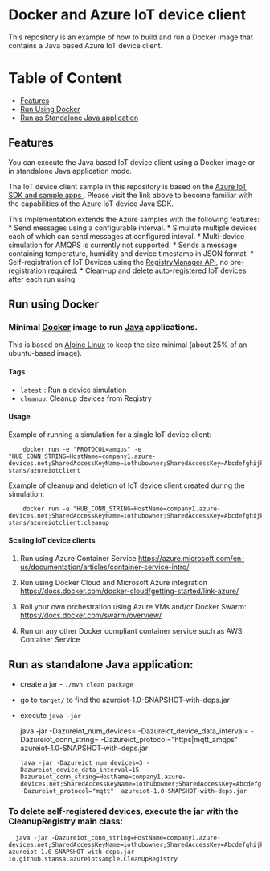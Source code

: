 # Docker and Azure IoT device client

This repository is an example of how to build and run a Docker image that contains a Java based Azure IoT device client.

# Table of Content
* [Features](#Features)
* [Run Using Docker](#docker)
* [Run as Standalone Java application](#java)


## Features

You can execute the Java based IoT device client using a Docker image or in standalone Java application mode.

The IoT device client sample in this repository is based on the [Azure IoT SDK and sample apps ]((https://github.com/Azure/azure-iot-sdks/tree/master/java/device)).
Please visit the link above to become familiar with the capabilities of the Azure IoT device Java SDK.

This implementation extends the Azure samples with the following features:
    * Send messages using a configurable interval.
    * Simulate multiple devices each of which can send messages at configured inteval.
    * Multi-device simulation for AMQPS is currently not supported.
    * Sends a message containing temperature, humidity and device timestamp in JSON format.
    * Self-registration of IoT Devices using the [RegistryManager API](https://azure.github.io/azure-iot-sdks/java/service/api_reference/com/microsoft/azure/iot/service/sdk/RegistryManager.html#addDevice-com.microsoft.azure.iot.service.sdk.Device-), no pre-registration required.
    * Clean-up and delete auto-registered IoT devices after each run using 

## <a name="docker"></a>Run using Docker   
   
### Minimal [Docker](https://www.docker.com/) image to run [Java](https://www.java.com/) applications.
   This is based on [Alpine Linux](http://alpinelinux.org/) to keep the size minimal (about 25% of an ubuntu-based image).
   
#### Tags
   
   * `latest` : Run a device simulation
   * `cleanup`: Cleanup devices from Registry
   
#### Usage
   
Example of running a simulation for a single IoT device client:

        docker run -e "PROTOCOL=amqps" -e "HUB_CONN_STRING=HostName=company1.azure-devices.net;SharedAccessKeyName=iothubowner;SharedAccessKey=Abcdefghijklmnopqrstuvwxyz=” stans/azureiotclient
   
Example of cleanup and deletion of IoT device client created during the simulation:

        docker run -e "HUB_CONN_STRING=HostName=company1.azure-devices.net;SharedAccessKeyName=iothubowner;SharedAccessKey=Abcdefghijklmnopqrstuvwxyz=” stans/azureiotclient:cleanup
   
#### Scaling IoT device clients
      
1. Run using Azure Container Service
https://azure.microsoft.com/en-us/documentation/articles/container-service-intro/

2. Run using Docker Cloud and Microsoft Azure integration 
https://docs.docker.com/docker-cloud/getting-started/link-azure/

3. Roll your own orchestration using Azure VMs and/or Docker Swarm:
https://docs.docker.com/swarm/overview/

4. Run on any other Docker compliant container service such as AWS Container Service
      

## <a name="java"></a>Run as standalone Java application:
   * create a jar - `./mvn clean package`
   * go to `target/` to find the azureiot-1.0-SNAPSHOT-with-deps.jar
   * execute `java -jar` 
   
        java -jar -Dazureiot_num_devices=<num of devices to simulate>  -Dazureiot_device_data_interval=<interval between sending events in seconds>  -Dazureiot_conn_string=<iot hub connectionstring>  -Dazureiot_protocol="https|mqtt_amqps"  azureiot-1.0-SNAPSHOT-with-deps.jar 
  


         java -jar -Dazureiot_num_devices=3 -Dazureiot_device_data_interval=15  -Dazureiot_conn_string=HostName=company1.azure-devices.net;SharedAccessKeyName=iothubowner;SharedAccessKey=Abcdefghijklmnopqrstuvwxyz=" -Dazureiot_protocol="mqtt"  azureiot-1.0-SNAPSHOT-with-deps.jar 
  
   
### To delete self-registered devices, execute the jar with the CleanupRegistry main class:
   
      java -jar -Dazureiot_conn_string=HostName=company1.azure-devices.net;SharedAccessKeyName=iothubowner;SharedAccessKey=Abcdefghijklmnopqrstuvwxyz=" azureiot-1.0-SNAPSHOT-with-deps.jar io.github.stansa.azureiotsample.CleanUpRegistry
   
  
        
